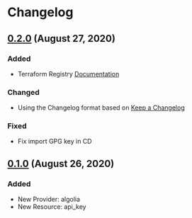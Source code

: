 # Changelog

## [0.2.0](https://github.com/philippe-vandermoere/terraform-provider-algolia/compare/v0.1.0...v0.2.0) (August 27, 2020)

### Added

- Terraform Registry [Documentation](https://www.terraform.io/docs/registry/providers/docs.html)

### Changed

- Using the Changelog format based on [Keep a Changelog](https://keepachangelog.com/en/1.0.0/)

### Fixed

- Fix import GPG key in CD

## [0.1.0](https://github.com/philippe-vandermoere/terraform-provider-algolia/releases/tag/v0.1.0) (August 26, 2020)

### Added

- New Provider: algolia
- New Resource: api_key
